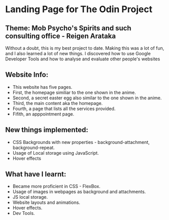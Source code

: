# Landing Page for The Odin Project

## Theme: Mob Psycho's Spirits and such consulting office - Reigen Arataka
Without a doubt, this is my best project to date. Making this was a lot of fun, and I also learned a lot of new things. I discovered how to use Google Developer Tools and how to analyse and evaluate other people's websites

## Website Info:

* This website has five pages.
* First, the homepage similiar to the one shown in the anime.
* Second, a secret easter egg also similar to the one shown in the anime.
* Third, the main content aka the homepage.
* Fourth, a page that lists all the services provided.
* Fifith, an apppointment page.

## New things implemented:

* CSS Backgrounds with new properties - background-attachment, background-repeat.
* Usage of Local storage using JavaScript.
* Hover effects

## What have I learnt:

* Became more proficient in CSS - FlexBox.
* Usage of images in webpages as background and attachments.
* JS local storage.
* Website layouts and animations.
* Hover effects.
* Dev Tools.
 
